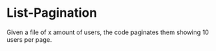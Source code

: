 # List-Pagination
Given a file of x amount of users, the code paginates them showing 10 users per page.
